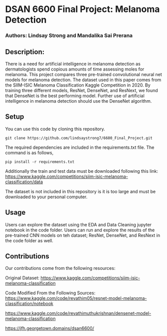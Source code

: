 # DSAN 6600 Final Project: Melanoma Detection 
### Authors: Lindsay Strong and Mandalika Sai Prerana

## Description:

There is a need for artificial intelligence in melanoma detection as dermatologists spend copious amounts of time assessing moles for melanoma. This project compares three pre-trained convolutional neural net models for melanoma detection. The dataset used in this paper comes from the SIIM-ISIC Melanoma Classification Kaggle Competition in 2020. By training three different models, ResNet, DenseNet, and ResNext, we found that DenseNet is the best performing model. Further use of artificial intelligence in melanoma detection should use the DenseNet algorithm. 

## Setup

You can use this code by cloning this repository.

    git clone https://github.com/lindsaystrong7/6600_Final_Project.git


The required dependencies are included in the requirements.txt file. The command is as follows,

    pip install -r requirements.txt

Additionally the train and test data must be downloaded following this link: https://www.kaggle.com/competitions/siim-isic-melanoma-classification/data 

The dataset is not included in this repository is it is too large and must be downloaded to your personal computer.

## Usage

Users can explore the dataset using the EDA and Data Cleaning jupyter notebook in the code folder. Users can run and explore the results of the pre-trained CNN models on teh dataset; ResNet, DenseNet, and ResNext in the code folder as well. 

## Contributions

Our contributions come from the following resources:

Original Dataset: https://www.kaggle.com/competitions/siim-isic-melanoma-classification

Code Modified From the Following Sources:
https://www.kaggle.com/code/revathim05/resnet-model-melanoma-classification/notebook

https://www.kaggle.com/code/revathimuthukrishnan/densenet-model-melanoma-classification

https://jfh.georgetown.domains/dsan6600/


















